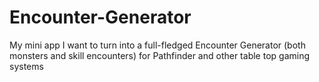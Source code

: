 # Encounter-Generator
My mini app I want to turn into a full-fledged Encounter Generator (both monsters and skill encounters) for Pathfinder and other table top gaming systems

